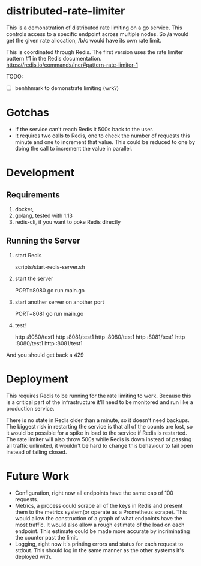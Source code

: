 # distributed-rate-limiter

This is a demonstration of distributed rate limiting on a go
service. This controls access to a specific endpoint across multiple
nodes. So /a would get the given rate allocation, /b/c would have its
own rate limit.

This is coordinated through Redis. The first version uses the rate
limiter pattern #1 in the Redis
documentation. https://redis.io/commands/incr#pattern-rate-limiter-1

TODO:
- [ ] benhhmark to demonstrate limiting (wrk?)

Gotchas
=====
- If the service can't reach Redis it 500s back to the user.
- It requires two calls to Redis, one to check the number of requests
  this minute and one to increment that value. This could be reduced
  to one by doing the call to increment the value in parallel.

Development
=========

## Requirements

1. docker,
2. golang, tested with 1.13
3. redis-cli, if you want to poke Redis directly

## Running the Server

1. start Redis

    scripts/start-redis-server.sh

2. start the server

    PORT=8080 go run main.go

3. start another server on another port

    PORT=8081 go run main.go

4. test!

    http :8080/test1
    http :8081/test1
    http :8080/test1
    http :8081/test1
    http :8080/test1
    http :8081/test1

And you should get back a 429

Deployment
========

This requires Redis to be running for the rate limiting to
work. Because this is a critical part of the infrastructure it'll need
to be monitored and run like a production service.

There is no state in Redis older than a minute, so it doesn't need
backups. The biggest risk in restarting the service is that all of the
counts are lost, so it would be possible for a spike in load to the
service if Redis is restarted. The rate limiter will also throw 500s
while Redis is down instead of passing all traffic unlimited, it
wouldn't be hard to change this behaviour to fail open instead of
failing closed.


Future Work
========

- Configuration, right now all endpoints have the same cap of 100
  requests.
- Metrics, a process could scrape all of the keys in Redis and present
  them to the metrics system(or operate as a Prometheus scrape). This
  would allow the construction of a graph of what endpoints have the
  most traffic. It would also allow a rough estimate of the load on
  each endpoint. This estimate could be made more accurate by
  incriminating the counter past the limit.
- Logging, right now it's printing errors and status for each request
  to stdout. This should log in the same manner as the other systems
  it's deployed with.
